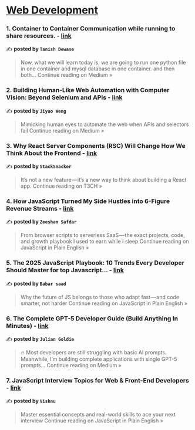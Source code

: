 
<h1><a href=https://medium.com/tag/web-development/recommended target="_blank" rel="noopener noreferrer">Web Development</a></h1>
<h3>1. Container to Container Communication while running to share resources. - <a href="https://medium.com/@tanishdewase222/container-to-container-communication-while-running-to-share-resources-e1c8fe68500e?source=rss------web_development-5" target="_blank" rel="noopener noreferrer">link</a></h3>

✍️ **posted by `Tanish Dewase`**

<blockquote>Now, what we will learn today is, we are going to run one python file in one container and mysql database in one container. and then both…
Continue reading on Medium »</blockquote>

<h3>2. Building Human-Like Web Automation with Computer Vision: Beyond Selenium and APIs - <a href="https://medium.com/@j.y.weng/building-human-like-web-automation-with-computer-vision-beyond-selenium-and-apis-6c94961e04eb?source=rss------web_development-5" target="_blank" rel="noopener noreferrer">link</a></h3>

✍️ **posted by `Jiyao Weng`**

<blockquote>Mimicking human eyes to automate the web when APIs and selectors fail
Continue reading on Medium »</blockquote>

<h3>3. Why React Server Components (RSC) Will Change How We Think About the Frontend - <a href="https://medium.com/h7w/why-react-server-components-rsc-will-change-how-we-think-about-the-frontend-5e26445e2f7b?source=rss------web_development-5" target="_blank" rel="noopener noreferrer">link</a></h3>

✍️ **posted by `StackSnacker`**

<blockquote>It’s not a new feature — it’s a new way to think about building a React app.
Continue reading on T3CH »</blockquote>

<h3>4. How JavaScript Turned My Side Hustles into 6-Figure Revenue Streams - <a href="https://javascript.plainenglish.io/how-javascript-turned-my-side-hustles-into-6-figure-revenue-streams-16d1b093fbcc?source=rss------web_development-5" target="_blank" rel="noopener noreferrer">link</a></h3>

✍️ **posted by `Zeeshan Safdar`**

<blockquote>From browser scripts to serverless SaaS — the exact projects, code, and growth playbook I used to earn while I sleep
Continue reading on JavaScript in Plain English »</blockquote>

<h3>5. The 2025 JavaScript Playbook: 10 Trends Every Developer Should Master for top Javascript… - <a href="https://javascript.plainenglish.io/the-2025-javascript-playbook-10-trends-every-developer-should-master-for-top-javascript-ad48dddb2c0e?source=rss------web_development-5" target="_blank" rel="noopener noreferrer">link</a></h3>

✍️ **posted by `Babar saad`**

<blockquote>Why the future of JS belongs to those who adapt fast — and code smarter, not harder
Continue reading on JavaScript in Plain English »</blockquote>

<h3>6. The Complete GPT-5 Developer Guide (Build Anything In Minutes) - <a href="https://medium.com/@julian.goldie/the-complete-gpt-5-developer-guide-build-anything-in-minutes-5a8bb556aed6?source=rss------web_development-5" target="_blank" rel="noopener noreferrer">link</a></h3>

✍️ **posted by `Julian Goldie`**

<blockquote>🔥 Most developers are still struggling with basic AI prompts. Meanwhile, I’m building complete applications with single GPT-5 prompts…
Continue reading on Medium »</blockquote>

<h3>7. JavaScript Interview Topics for Web & Front-End Developers - <a href="https://javascript.plainenglish.io/javascript-interview-topics-for-web-front-end-developers-e63a396754e0?source=rss------web_development-5" target="_blank" rel="noopener noreferrer">link</a></h3>

✍️ **posted by `Vishnu`**

<blockquote>Master essential concepts and real-world skills to ace your next interview
Continue reading on JavaScript in Plain English »</blockquote>

